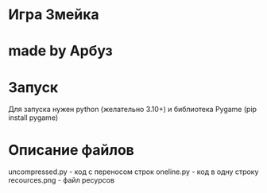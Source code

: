 # Игра Змейка
# made by Арбуз

# Запуск
Для запуска нужен python (желательно 3.10+) и библиотека Pygame (pip install pygame)

# Описание файлов
uncompressed.py - код с переносом строк
oneline.py - код в одну строку
recources.png - файл ресурсов
